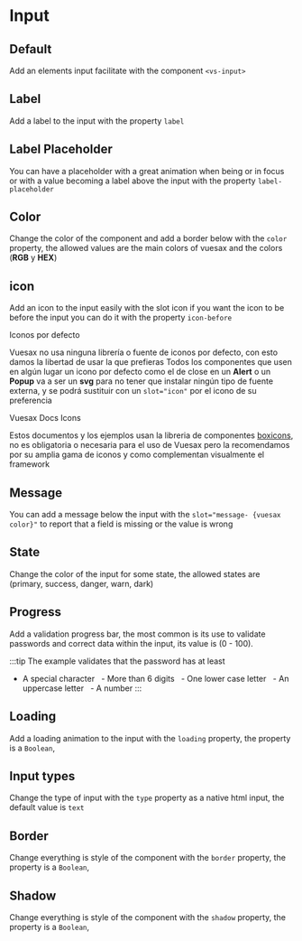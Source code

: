 # Input

<card>

## Default

<docs-warn />

Add an elements input facilitate with the component `<vs-input>`

</card>

<card subtitle="Label">

## Label

Add a label to the input with the property `label`

</card>

<card subtitle="LabelPlaceholder">

## Label Placeholder

You can have a placeholder with a great animation when being or in focus or with a value becoming a label above the input with the property `label-placeholder`

</card>

<card subtitle="Color">

## Color

Change the color of the component and add a border below with the `color` property, the allowed values ​​are the main colors of vuesax and the colors (**RGB** y **HEX**)

</card>

<card subtitle="Icon">

## icon

Add an icon to the input easily with the slot icon if you want the icon to be before the input you can do it with the property `icon-before`

  <div>
    <div class="warning custom-block">
      <p class="custom-block-title">
        Iconos por defecto
      </p>
      <p>
        Vuesax no usa ninguna librería o fuente de iconos por defecto, con esto damos la libertad de usar la que prefieras Todos los componentes que usen en algún lugar un icono por defecto como el de close en un <b>Alert</b> o un <b>Popup</b> va a ser un <b>svg</b> para no tener que instalar ningún tipo de fuente externa, y se podrá sustituir con un <code>slot="icon"</code> por el icono de su preferencia
      </p>
    </div>
    <div class="tip custom-block">
      <p class="custom-block-title">
        Vuesax Docs Icons
      </p>
      <p>
        Estos documentos y los ejemplos usan la libreria de componentes <a target="_blank" href="https://boxicons.com/">boxicons</a>, no es obligatoria o necesaria para el uso de Vuesax pero la recomendamos por su amplia gama de iconos y como complementan visualmente el framework
      </p>
    </div>
  </div>

</card>

<card subtitle="Message">

## Message

You can add a message below the input with the `slot="message- {vuesax color}"` to report that a field is missing or the value is wrong

</card>

<card subtitle="State">

## State

Change the color of the input for some state, the allowed states are (primary, success, danger, warn, dark)

</card>

<card subtitle="Progress">

## Progress

Add a validation progress bar, the most common is its use to validate passwords and correct data within the input, its value is (0 - 100).

:::tip
  The example validates that the password has at least

  - A special character
  - More than 6 digits
  - One lower case letter
  - An uppercase letter
  - A number
:::

</card>

<card subtitle="Loading">

## Loading

Add a loading animation to the input with the `loading` property, the property is a `Boolean`, 

</card>

<card subtitle="InputTypes">

## Input types

Change the type of input with the `type` property as a native html input, the default value is `text`

</card>

<card subtitle="Border">

## Border

Change everything is style of the component with the `border` property, the property is a `Boolean`, 

</card>

<card subtitle="Shadow">

## Shadow

Change everything is style of the component with the `shadow` property, the property is a `Boolean`, 

</card>

<script setup>
import Api from "../../../theme/global-components/template/Input/API.tsx"
</script>

<Api></Api>
